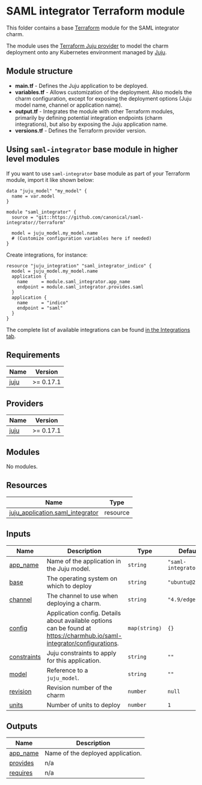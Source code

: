 # SAML integrator Terraform module

This folder contains a base [Terraform][Terraform] module for the SAML integrator charm.

The module uses the [Terraform Juju provider][Terraform Juju provider] to model the charm
deployment onto any Kubernetes environment managed by [Juju][Juju].

## Module structure

- **main.tf** - Defines the Juju application to be deployed.
- **variables.tf** - Allows customization of the deployment. Also models the charm configuration, 
  except for exposing the deployment options (Juju model name, channel or application name).
- **output.tf** - Integrates the module with other Terraform modules, primarily
  by defining potential integration endpoints (charm integrations), but also by exposing
  the Juju application name.
- **versions.tf** - Defines the Terraform provider version.

## Using `saml-integrator` base module in higher level modules

If you want to use `saml-integrator` base module as part of your Terraform module, import it
like shown below:

```text
data "juju_model" "my_model" {
  name = var.model
}

module "saml_integrator" {
  source = "git::https://github.com/canonical/saml-integrator//terraform"
  
  model = juju_model.my_model.name
  # (Customize configuration variables here if needed)
}
```

Create integrations, for instance:

```text
resource "juju_integration" "saml_integrator_indico" {
  model = juju_model.my_model.name
  application {
    name     = module.saml_integrator.app_name
    endpoint = module.saml_integrator.provides.saml
  }
  application {
    name     = "indico"
    endpoint = "saml"
  }
}
```

The complete list of available integrations can be found [in the Integrations tab][saml-integrator-integrations].

[Terraform]: https://www.terraform.io/
[Terraform Juju provider]: https://registry.terraform.io/providers/juju/juju/latest
[Juju]: https://juju.is
[saml-integrator-integrations]: https://charmhub.io/saml-integrator/integrations

<!-- BEGIN_TF_DOCS -->
## Requirements

| Name | Version |
|------|---------|
| <a name="requirement_juju"></a> [juju](#requirement\_juju) | >= 0.17.1 |

## Providers

| Name | Version |
|------|---------|
| <a name="provider_juju"></a> [juju](#provider\_juju) | >= 0.17.1 |

## Modules

No modules.

## Resources

| Name | Type |
|------|------|
| [juju_application.saml_integrator](https://registry.terraform.io/providers/juju/juju/latest/docs/resources/application) | resource |

## Inputs

| Name | Description | Type | Default | Required |
|------|-------------|------|---------|:--------:|
| <a name="input_app_name"></a> [app\_name](#input\_app\_name) | Name of the application in the Juju model. | `string` | `"saml-integrator"` | no |
| <a name="input_base"></a> [base](#input\_base) | The operating system on which to deploy | `string` | `"ubuntu@22.04"` | no |
| <a name="input_channel"></a> [channel](#input\_channel) | The channel to use when deploying a charm. | `string` | `"4.9/edge"` | no |
| <a name="input_config"></a> [config](#input\_config) | Application config. Details about available options can be found at https://charmhub.io/saml-integrator/configurations. | `map(string)` | `{}` | no |
| <a name="input_constraints"></a> [constraints](#input\_constraints) | Juju constraints to apply for this application. | `string` | `""` | no |
| <a name="input_model"></a> [model](#input\_model) | Reference to a `juju_model`. | `string` | `""` | no |
| <a name="input_revision"></a> [revision](#input\_revision) | Revision number of the charm | `number` | `null` | no |
| <a name="input_units"></a> [units](#input\_units) | Number of units to deploy | `number` | `1` | no |

## Outputs

| Name | Description |
|------|-------------|
| <a name="output_app_name"></a> [app\_name](#output\_app\_name) | Name of the deployed application. |
| <a name="output_provides"></a> [provides](#output\_provides) | n/a |
| <a name="output_requires"></a> [requires](#output\_requires) | n/a |
<!-- END_TF_DOCS -->